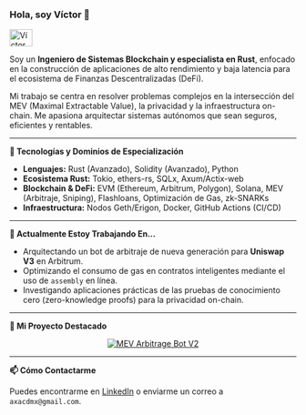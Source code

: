 ### Hola, soy Víctor 👋

<p align="left">
  <a href="https://www.linkedin.com/in/victor-omar-malpica-guillen-810325372/" target="blank">
    <img align="center" src="https://raw.githubusercontent.com/rahuldkjain/github-profile-readme-generator/master/src/images/icons/Social/linked-in-alt.svg" alt="Víctor Omar Malpica Guillen" height="30" width="40" />
  </a>
</p>

Soy un **Ingeniero de Sistemas Blockchain y especialista en Rust**, enfocado en la construcción de aplicaciones de alto rendimiento y baja latencia para el ecosistema de Finanzas Descentralizadas (DeFi).

Mi trabajo se centra en resolver problemas complejos en la intersección del MEV (Maximal Extractable Value), la privacidad y la infraestructura on-chain. Me apasiona arquitectar sistemas autónomos que sean seguros, eficientes y rentables.

---

**🔧 Tecnologías y Dominios de Especialización**

* **Lenguajes:** Rust (Avanzado), Solidity (Avanzado), Python
* **Ecosistema Rust:** Tokio, ethers-rs, SQLx, Axum/Actix-web
* **Blockchain & DeFi:** EVM (Ethereum, Arbitrum, Polygon), Solana, MEV (Arbitraje, Sniping), Flashloans, Optimización de Gas, zk-SNARKs
* **Infraestructura:** Nodos Geth/Erigon, Docker, GitHub Actions (CI/CD)

---

**🔭 Actualmente Estoy Trabajando En...**

* Arquitectando un bot de arbitraje de nueva generación para **Uniswap V3** en Arbitrum.
* Optimizando el consumo de gas en contratos inteligentes mediante el uso de `assembly` en línea.
* Investigando aplicaciones prácticas de las pruebas de conocimiento cero (zero-knowledge proofs) para la privacidad on-chain.

---

**🚀 Mi Proyecto Destacado**

<p align="center">
  <a href="https://github.com/VictorOmar111/MEV_ARBITRAGE_BOT_V2">
    <img src="https://github-readme-stats.vercel.app/api/pin/?username=VictorOmar111&repo=MEV_ARBITRAGE_BOT_V2&theme=dark&show_owner=true" alt="MEV Arbitrage Bot V2">
  </a>
</p>

---

**📫 Cómo Contactarme**

Puedes encontrarme en [LinkedIn](https://www.linkedin.com/in/victor-omar-malpica-guillen-810325372/) o enviarme un correo a `axacdmx@gmail.com`.
